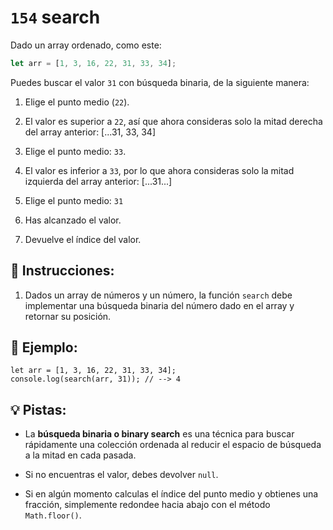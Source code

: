 # `154` search

Dado un array ordenado, como este:

```js
let arr = [1, 3, 16, 22, 31, 33, 34];
```

Puedes buscar el valor `31` con búsqueda binaria, de la siguiente manera:

1. Elige el punto medio (`22`).

2. El valor es superior a `22`, así que ahora consideras solo la mitad derecha del array anterior: [...31, 33, 34]

3. Elige el punto medio: `33`.

4. El valor es inferior a `33`, por lo que ahora consideras solo la mitad izquierda del array anterior: [...31...]

5. Elige el punto medio: `31`

6. Has alcanzado el valor.

7. Devuelve el índice del valor.

## 📝 Instrucciones:

1. Dados un array de números y un número, la función `search` debe implementar una búsqueda binaria del número dado en el array y retornar su posición.

## 📎 Ejemplo: 

```Js
let arr = [1, 3, 16, 22, 31, 33, 34];
console.log(search(arr, 31)); // --> 4
```

## 💡 Pistas:

+ La **búsqueda binaria o binary search** es una técnica para buscar rápidamente una colección ordenada al reducir el espacio de búsqueda a la mitad en cada pasada.

+ Si no encuentras el valor, debes devolver `null`.

+ Si en algún momento calculas el índice del punto medio y obtienes una fracción, simplemente redondee hacia abajo con el método `Math.floor()`.



